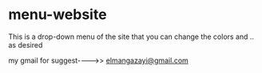 # menu-website
 This is a drop-down menu of the site that you can change the colors and .. as desired
 
 my gmail for suggest---->> elmangazayi@gmail.com
